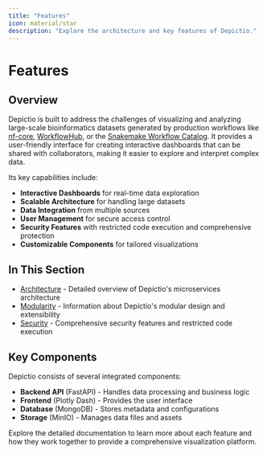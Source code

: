 ```yaml
---
title: "Features"
icon: material/star
description: "Explore the architecture and key features of Depictio."
---
```


# Features

## Overview

Depictio is built to address the challenges of visualizing and analyzing large-scale bioinformatics datasets generated by production workflows like [nf-core](https://nf-co.re/), [WorkflowHub](https://workflowhub.eu/), or the [Snakemake Workflow Catalog](https://snakemake.github.io/snakemake-workflow-catalog/). It provides a user-friendly interface for creating interactive dashboards that can be shared with collaborators, making it easier to explore and interpret complex data.

Its key capabilities include:

- **Interactive Dashboards** for real-time data exploration
- **Scalable Architecture** for handling large datasets
- **Data Integration** from multiple sources
- **User Management** for secure access control
- **Security Features** with restricted code execution and comprehensive protection
- **Customizable Components** for tailored visualizations

## In This Section

- [Architecture](architecture.md) - Detailed overview of Depictio's microservices architecture
- [Modularity](modularity.md) - Information about Depictio's modular design and extensibility
- [Security](security.md) - Comprehensive security features and restricted code execution

## Key Components

Depictio consists of several integrated components:

- **Backend API** (FastAPI) - Handles data processing and business logic
- **Frontend** (Plotly Dash) - Provides the user interface
- **Database** (MongoDB) - Stores metadata and configurations
- **Storage** (MinIO) - Manages data files and assets

Explore the detailed documentation to learn more about each feature and how they work together to provide a comprehensive visualization platform.
